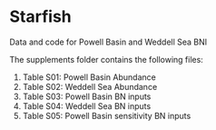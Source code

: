 # Starfish
Data and code for Powell Basin and Weddell Sea BNI 

The supplements folder contains the following files:

1) Table S01: Powell Basin Abundance
2) Table S02: Weddell Sea Abundance
3) Table S03: Powell Basin BN inputs
4) Table S04: Weddell Sea BN inputs
5) Table S05: Powell Basin sensitivity BN inputs 
